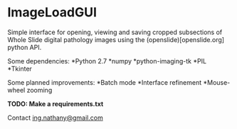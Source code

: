 # ImageLoadGUI

Simple interface for opening, viewing and saving cropped subsections of Whole Slide digital pathology images using the (openslide)[openslide.org] python API.




Some dependencies:
*Python 2.7
*numpy
*python-imaging-tk
*PIL
*Tkinter

Some planned improvements:
*Batch mode
*Interface refinement
*Mouse-wheel zooming

**TODO: Make a requirements.txt**


Contact
ing.nathany@gmail.com



